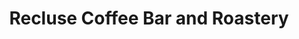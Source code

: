 ---
title: "Recluse Coffee Bar and Roastery"
url: /richmond/recluse-coffee-bar-and-roastery/
shop: Kaffee
---